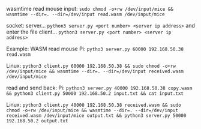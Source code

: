 wasmtime read mouse input:
`sudo chmod -o+rw /dev/input/mice && wasmtime --dir=. --dir=/dev/input read.wasm /dev/input/mice`

socket:
server...
`python3 server.py <port number> <server ip address>`
and enter the file
client...
`python3 server.py <port number> <server ip address>`

Example:
WASM read mouse
Pi: `pytho3 server.py 60000 192.168.50.38 read.wasm`

Linux: `python3 client.py 60000 192.168.50.38 && sudo chmod -o+rw /dev/input/mice && wasmtime --dir=. --dir=/dev/input received.wasm /dev/input/mice`

read and send back:
Pi: `python3 server.py 40000 192.168.50.38 copy.wasm && python3 client.py 50000 192.168.50.2 input.txt && cat input.txt`

Linux: `python3 client.py 40000 192.168.50.38 received.wasm && sudo chmod -o+rw /dev/input/mice && wasmtime --dir=. --dir=/dev/input received.wasm /dev/input/mice output.txt && python3 server.py 50000 192.168.50.2 output.txt`

